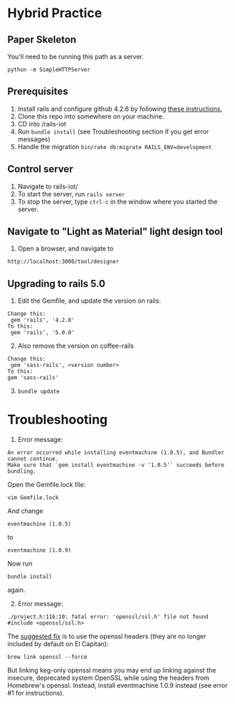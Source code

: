 # Hybrid Practice
## Paper Skeleton
You'll need to be running this path as a server. 
``` 
python -m SimpleHTTPServer 
```

## Prerequisites
1. Install rails and configure github 4.2.6 by following [these instructions.](https://gorails.com/setup/osx/10.11-el-capitan)
2. Clone this repo into <top directory> somewhere on your machine.
3. CD into <top directory>/rails-iot
4. Run ```bundle install``` (see Troubleshooting section if you get error messages)
3. Handle the migration ``` bin/rake db:migrate RAILS_ENV=development ```
  
## Control server
1. Navigate to rails-iot/
2. To start the server, run ``` rails server ```
3. To stop the server, type ```ctrl-c``` in the window where you started the server.

## Navigate to "Light as Material" light design tool
1. Open a browser, and navigate to
```
http://localhost:3000/tool/designer
```

## Upgrading to rails 5.0
1. Edit the Gemfile, and update the version on rails:
``` 
Change this:
 gem 'rails', '4.2.8'
To this:
 gem 'rails', '5.0.0'
```
2. Also remove the version on coffee-rails
``` 
Change this:
 gem 'sass-rails', <version number>
To this:
gem 'sass-rails'
```
3. ```bundle update```


# Troubleshooting
1. Error message:

  ```
  An error occurred while installing eventmachine (1.0.5), and Bundler cannot continue.
  Make sure that `gem install eventmachine -v '1.0.5'` succeeds before bundling.
  ```

  Open the Gemfile.lock file:
  ```
  vim Gemfile.lock
  ```
  And change 
  ```
  eventmachine (1.0.5)
  ```
  to
  ```
  eventmachine (1.0.9)
  ```
  Now run 
  ```
  bundle install
  ```
  again.

2. Error message:
  ```
  ./project.h:116:10: fatal error: 'openssl/ssl.h' file not found
  #include <openssl/ssl.h>
  ```
  The [suggested fix](https://github.com/eventmachine/eventmachine/issues/643) is to use the openssl headers (they are no longer included by default on El Capitan):
  ```
  brew link openssl --force
  ```
  But linking keg-only openssl means you may end up linking against the insecure, deprecated system OpenSSL while using the headers from Homebrew's openssl. Instead, install eventmachine 1.0.9 instead (see error #1 for instructions).
  
